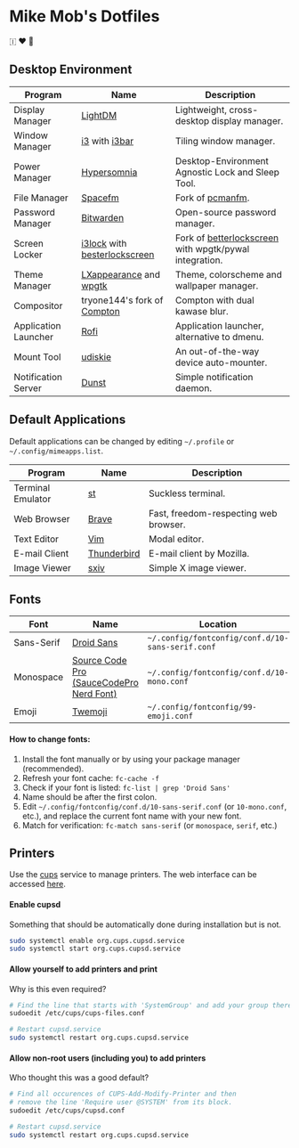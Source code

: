 # Mike Mob's Dotfiles
🇮 ❤️ 🐧



## Desktop Environment
| Program | Name | Description |
|---|---|---|
| Display Manager | [LightDM](https://www.freedesktop.org/wiki/Software/LightDM/) | Lightweight, cross-desktop display manager. |
| Window Manager | [i3](https://i3wm.org/) with [i3bar](https://i3wm.org/i3bar/) | Tiling window manager. |
| Power Manager | [Hypersomnia](https://github.com/thetarkus/hypersomnia) | Desktop-Environment Agnostic Lock and Sleep Tool. |
| File Manager | [Spacefm](https://github.com/IgnorantGuru/spacefm) | Fork of [pcmanfm](https://wiki.lxde.org/en/PCManFM). |
| Password Manager | [Bitwarden](https://bitwarden.com/) | Open-source password manager. |
| Screen Locker | [i3lock](https://i3wm.org/i3lock/) with [besterlockscreen](https://github.com/thetarkus/besterlockscreen) | Fork of [betterlockscreen](https://github.com/pavanjadhaw/betterlockscreen) with wpgtk/pywal integration. |
| Theme Manager | [LXappearance](https://wiki.lxde.org/en/LXAppearance) and [wpgtk](https://github.com/deviantfero/wpgtk) | Theme, colorscheme and wallpaper manager. |
| Compositor | tryone144's fork of [Compton](https://github.com/tryone144/compton) | Compton with dual kawase blur. |
| Application Launcher | [Rofi](https://github.com/DaveDavenport/rofi) | Application launcher, alternative to dmenu. |
| Mount Tool | [udiskie](https://github.com/coldfix/udiskie) | An out-of-the-way device auto-mounter. |
| Notification Server | [Dunst](https://github.com/coldfix/udiskie) | Simple notification daemon. |



## Default Applications
Default applications can be changed by editing `~/.profile` or `~/.config/mimeapps.list`.

| Program | Name | Description |
|---|---|---|
| Terminal Emulator | [st](https://github.com/thetarkus/st) | Suckless terminal. |
| Web Browser | [Brave](https://brave.com/) | Fast, freedom-respecting web browser. |
| Text Editor | [Vim](https://www.vim.org/) | Modal editor. |
| E-mail Client | [Thunderbird](https://www.thunderbird.net/en-US/) | E-mail client by Mozilla. |
| Image Viewer | [sxiv](https://github.com/muennich/sxiv) | Simple X image viewer. |



## Fonts
| Font | Name | Location |
|---|---|---|
| Sans-Serif | [Droid Sans](https://fonts.google.com/?query=droid&selection.family=Cardo) | `~/.config/fontconfig/conf.d/10-sans-serif.conf` |
| Monospace | [Source Code Pro (SauceCodePro Nerd Font)](https://github.com/ryanoasis/nerd-fonts/tree/master/patched-fonts/SourceCodePro) | `~/.config/fontconfig/conf.d/10-mono.conf` |
| Emoji | [Twemoji](https://github.com/twitter/twemoji) | `~/.config/fontconfig/99-emoji.conf` |


#### How to change fonts:
1. Install the font manually or by using your package manager (recommended).
2. Refresh your font cache: `fc-cache -f`
3. Check if your font is listed: `fc-list | grep 'Droid Sans'`
4. Name should be after the first colon.
5. Edit `~/.config/fontconfig/conf.d/10-sans-serif.conf` (or `10-mono.conf`, etc.), and replace the current font name with your new font.
6. Match for verification: `fc-match sans-serif` (or `monospace`, `serif`, etc.)

## Printers
Use the [cups](https://www.cups.org/) service to manage printers.
The web interface can be accessed [here](http://127.0.0.1:631/).

#### Enable cupsd
Something that should be automatically done during installation but is not.
```sh
sudo systemctl enable org.cups.cupsd.service
sudo systemctl start org.cups.cupsd.service
```

#### Allow yourself to add printers and print
Why is this even required?
```sh
# Find the line that starts with 'SystemGroup' and add your group there.
sudoedit /etc/cups/cups-files.conf

# Restart cupsd.service
sudo systemctl restart org.cups.cupsd.service
```

#### Allow non-root users (including you) to add printers
Who thought this was a good default?
```sh
# Find all occurences of CUPS-Add-Modify-Printer and then
# remove the line 'Require user @SYSTEM' from its block.
sudoedit /etc/cups/cupsd.conf

# Restart cupsd.service
sudo systemctl restart org.cups.cupsd.service
```
